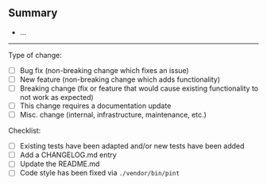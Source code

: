 ## Summary

<!-- Please provide an exhaustive description. -->

- …

---

Type of change:

- [ ] Bug fix (non-breaking change which fixes an issue)
- [ ] New feature (non-breaking change which adds functionality)
- [ ] Breaking change (fix or feature that would cause existing functionality to not work as expected)
- [ ] This change requires a documentation update
- [ ] Misc. change (internal, infrastructure, maintenance, etc.)

Checklist:

- [ ] Existing tests have been adapted and/or new tests have been added
- [ ] Add a CHANGELOG.md entry
- [ ] Update the README.md
- [ ] Code style has been fixed via `./vendor/bin/pint`
